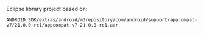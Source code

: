 Eclipse library project based on:

`ANDROID_SDK/extras/android/m2repository/com/android/support/appcompat-v7/21.0.0-rc1/appcompat-v7-21.0.0-rc1.aar`
